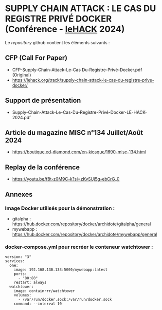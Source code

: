 # SUPPLY CHAIN ATTACK : LE CAS DU REGISTRE PRIVÉ DOCKER (Conférence - [leHACK](https://x.com/_lehack_?lang=en) 2024)

Le *repository* github contient les éléments suivants : 

## CFP (Call For Paper)
- CFP-Supply-Chain-Attack-Le-Cas Du-Registre-Privé-Docker.pdf (Original)
- https://lehack.org/track/supply-chain-attack-le-cas-du-registre-prive-docker/
  
## Support de présentation 
- Supply-Chain-Attack-Le-Cas-Du-Registre-Privé-Docker-LE-HACK-2024.pdf
## Article du magazine MISC n°134 Juillet/Août 2024
- https://boutique.ed-diamond.com/en-kiosque/1690-misc-134.html

## Replay de la conférence 

- https://youtu.be/f8t-z0M9C-k?si=zKvSUj5g-ebCrG_0

## Annexes
### Image Docker utilisés pour la démonstration : 

- gitalpha : https://hub.docker.com/repository/docker/archidote/gitalpha/general
- mywebapp : https://hub.docker.com/repository/docker/archidote/mywebapp/general
### docker-compose.yml pour recréer le conteneur watchtower : 

```
version: "3"
services:
  one:
    image: 192.168.130.133:5000/mywebapp:latest
    ports:
      - "80:80"
    restart: always
  watchtower:
    image: containrrr/watchtower
    volumes:
      - /var/run/docker.sock:/var/run/docker.sock
    command: --interval 10
```
